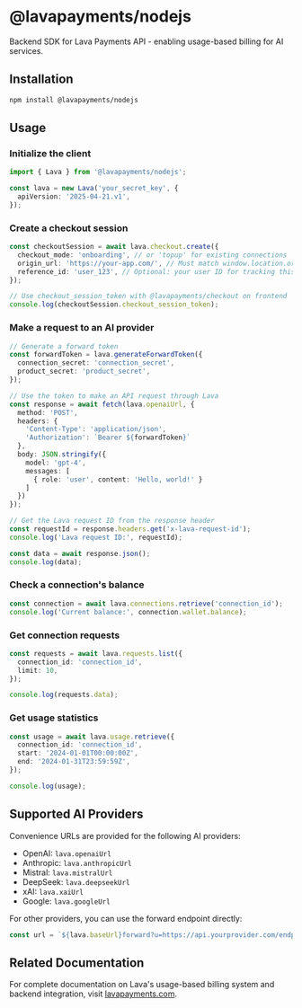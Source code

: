 # @lavapayments/nodejs

Backend SDK for Lava Payments API - enabling usage-based billing for AI services.

## Installation

```bash
npm install @lavapayments/nodejs
```

## Usage

### Initialize the client

```typescript
import { Lava } from '@lavapayments/nodejs';

const lava = new Lava('your_secret_key', {
  apiVersion: '2025-04-21.v1',
});
```

### Create a checkout session

```typescript
const checkoutSession = await lava.checkout.create({
  checkout_mode: 'onboarding', // or 'topup' for existing connections
  origin_url: 'https://your-app.com/', // Must match window.location.origin where checkout will be opened
  reference_id: 'user_123', // Optional: your user ID for tracking this connection
});

// Use checkout_session_token with @lavapayments/checkout on frontend
console.log(checkoutSession.checkout_session_token);
```

### Make a request to an AI provider

```typescript
// Generate a forward token
const forwardToken = lava.generateForwardToken({
  connection_secret: 'connection_secret',
  product_secret: 'product_secret',
});

// Use the token to make an API request through Lava
const response = await fetch(lava.openaiUrl, {
  method: 'POST',
  headers: {
    'Content-Type': 'application/json',
    'Authorization': `Bearer ${forwardToken}`
  },
  body: JSON.stringify({
    model: 'gpt-4',
    messages: [
      { role: 'user', content: 'Hello, world!' }
    ]
  })
});

// Get the Lava request ID from the response header
const requestId = response.headers.get('x-lava-request-id');
console.log('Lava request ID:', requestId);

const data = await response.json();
console.log(data);
```

### Check a connection's balance

```typescript
const connection = await lava.connections.retrieve('connection_id');
console.log('Current balance:', connection.wallet.balance);
```

### Get connection requests

```typescript
const requests = await lava.requests.list({
  connection_id: 'connection_id',
  limit: 10,
});

console.log(requests.data);
```

### Get usage statistics

```typescript
const usage = await lava.usage.retrieve({
  connection_id: 'connection_id',
  start: '2024-01-01T00:00:00Z',
  end: '2024-01-31T23:59:59Z',
});

console.log(usage);
```

## Supported AI Providers

Convenience URLs are provided for the following AI providers:

- OpenAI: `lava.openaiUrl`
- Anthropic: `lava.anthropicUrl`
- Mistral: `lava.mistralUrl`
- DeepSeek: `lava.deepseekUrl`
- xAI: `lava.xaiUrl`
- Google: `lava.googleUrl`

For other providers, you can use the forward endpoint directly:

```typescript
const url = `${lava.baseUrl}forward?u=https://api.yourprovider.com/endpoint`;
```

## Related Documentation

For complete documentation on Lava's usage-based billing system and backend integration, visit [lavapayments.com](https://www.lavapayments.com).